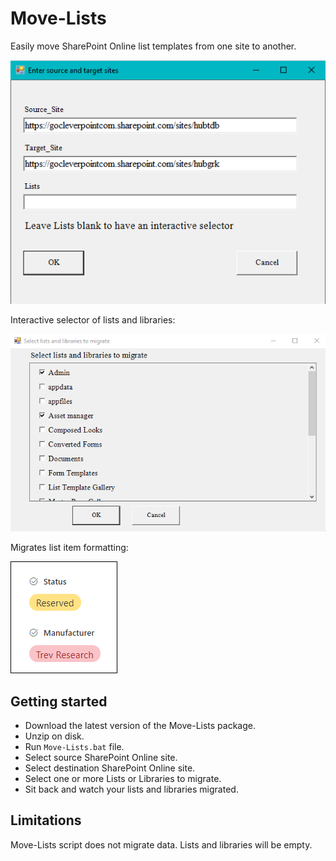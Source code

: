 # Move-Lists
Easily move SharePoint Online list templates from one site to another.

![](IMG/First-form.png)

Interactive selector of lists and libraries:

![](IMG/Second-form.png)

Migrates list item formatting:

![](IMG/Formatting.png)


## Getting started

- Download the latest version of the Move-Lists package.
- Unzip on disk.
- Run `Move-Lists.bat` file.
- Select source SharePoint Online site.
- Select destination SharePoint Online site.
- Select one or more Lists or Libraries to migrate.
- Sit back and watch your lists and libraries migrated.

## Limitations
Move-Lists script does not migrate data. Lists and libraries will be empty. 